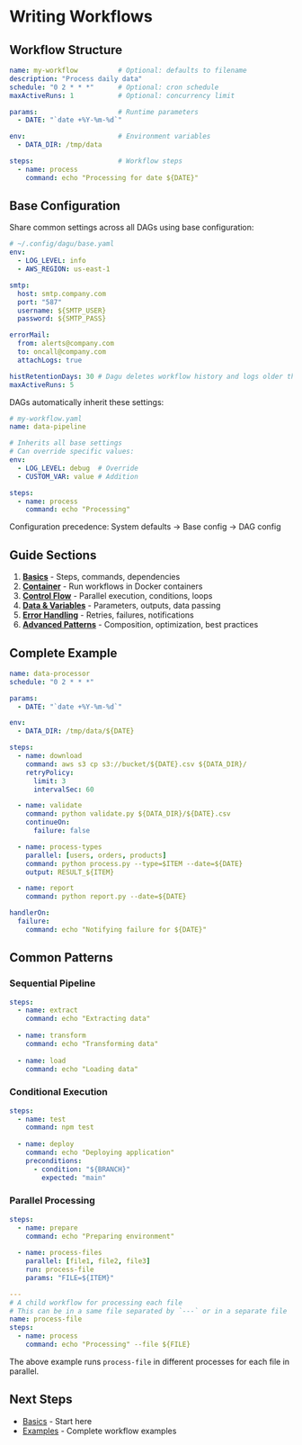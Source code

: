# Writing Workflows

## Workflow Structure

```yaml
name: my-workflow          # Optional: defaults to filename
description: "Process daily data"
schedule: "0 2 * * *"      # Optional: cron schedule
maxActiveRuns: 1           # Optional: concurrency limit

params:                    # Runtime parameters
  - DATE: "`date +%Y-%m-%d`"

env:                       # Environment variables
  - DATA_DIR: /tmp/data

steps:                     # Workflow steps
  - name: process
    command: echo "Processing for date ${DATE}"
```

## Base Configuration

Share common settings across all DAGs using base configuration:

```yaml
# ~/.config/dagu/base.yaml
env:
  - LOG_LEVEL: info
  - AWS_REGION: us-east-1

smtp:
  host: smtp.company.com
  port: "587"
  username: ${SMTP_USER}
  password: ${SMTP_PASS}

errorMail:
  from: alerts@company.com
  to: oncall@company.com
  attachLogs: true

histRetentionDays: 30 # Dagu deletes workflow history and logs older than this
maxActiveRuns: 5
```

DAGs automatically inherit these settings:

```yaml
# my-workflow.yaml
name: data-pipeline

# Inherits all base settings
# Can override specific values:
env:
  - LOG_LEVEL: debug  # Override
  - CUSTOM_VAR: value # Addition

steps:
  - name: process
    command: echo "Processing"
```

Configuration precedence: System defaults → Base config → DAG config

## Guide Sections

1. **[Basics](/writing-workflows/basics)** - Steps, commands, dependencies
2. **[Container](/writing-workflows/container)** - Run workflows in Docker containers
3. **[Control Flow](/writing-workflows/control-flow)** - Parallel execution, conditions, loops
4. **[Data & Variables](/writing-workflows/data-variables)** - Parameters, outputs, data passing
5. **[Error Handling](/writing-workflows/error-handling)** - Retries, failures, notifications
6. **[Advanced Patterns](/writing-workflows/advanced)** - Composition, optimization, best practices

## Complete Example

```yaml
name: data-processor
schedule: "0 2 * * *"

params:
  - DATE: "`date +%Y-%m-%d`"

env:
  - DATA_DIR: /tmp/data/${DATE}

steps:
  - name: download
    command: aws s3 cp s3://bucket/${DATE}.csv ${DATA_DIR}/
    retryPolicy:
      limit: 3
      intervalSec: 60

  - name: validate
    command: python validate.py ${DATA_DIR}/${DATE}.csv
    continueOn:
      failure: false

  - name: process-types
    parallel: [users, orders, products]
    command: python process.py --type=$ITEM --date=${DATE}
    output: RESULT_${ITEM}

  - name: report
    command: python report.py --date=${DATE}

handlerOn:
  failure:
    command: echo "Notifying failure for ${DATE}"
```

## Common Patterns

### Sequential Pipeline
```yaml
steps:
  - name: extract
    command: echo "Extracting data"
    
  - name: transform
    command: echo "Transforming data"
    
  - name: load
    command: echo "Loading data"
```

### Conditional Execution
```yaml
steps:
  - name: test
    command: npm test
    
  - name: deploy
    command: echo "Deploying application"
    preconditions:
      - condition: "${BRANCH}"
        expected: "main"
```

### Parallel Processing
```yaml
steps:
  - name: prepare
    command: echo "Preparing environment"
    
  - name: process-files
    parallel: [file1, file2, file3]
    run: process-file
    params: "FILE=${ITEM}"

---
# A child workflow for processing each file
# This can be in a same file separated by `---` or in a separate file
name: process-file
steps:
  - name: process
    command: echo "Processing" --file ${FILE}
```

The above example runs `process-file` in different processes for each file in parallel.

## Next Steps

- [Basics](/writing-workflows/basics) - Start here
- [Examples](/writing-workflows/examples) - Complete workflow examples
